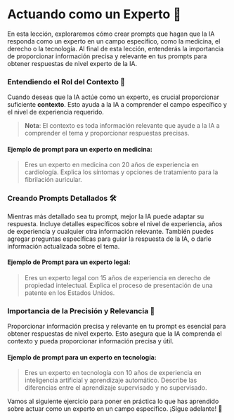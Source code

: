 # Actuando como un Experto 🧠

En esta lección, exploraremos cómo crear prompts que hagan que la IA responda como un experto en un campo específico, como la medicina, el derecho o la tecnología. Al final de esta lección, entenderás la importancia de proporcionar información precisa y relevante en tus prompts para obtener respuestas de nivel experto de la IA.

### Entendiendo el Rol del Contexto 📝

Cuando deseas que la IA actúe como un experto, es crucial proporcionar suficiente **contexto**. Esto ayuda a la IA a comprender el campo específico y el nivel de experiencia requerido.

> **Nota**: El contexto es toda información relevante que ayude a la IA a comprender el tema y proporcionar respuestas precisas.

#### Ejemplo de prompt para un experto en medicina:


> Eres un experto en medicina con 20 años de experiencia en cardiología. Explica los síntomas y opciones de tratamiento para la fibrilación auricular.


### Creando Prompts Detallados 🛠️
Mientras más detallado sea tu prompt, mejor la IA puede adaptar su respuesta. Incluye detalles específicos sobre el nivel de experiencia, años de experiencia y cualquier otra información relevante. También puedes agregar preguntas específicas para guiar la respuesta de la IA, o darle información actualizada sobre el tema.

#### Ejemplo de Prompt para un experto legal:

> Eres un experto legal con 15 años de experiencia en derecho de propiedad intelectual. Explica el proceso de presentación de una patente en los Estados Unidos.


### Importancia de la Precisión y Relevancia 🎯

Proporcionar información precisa y relevante en tu prompt es esencial para obtener respuestas de nivel experto. Esto asegura que la IA comprenda el contexto y pueda proporcionar información precisa y útil.

#### Ejemplo de prompt para un experto en tecnología:

> Eres un experto en tecnología con 10 años de experiencia en inteligencia artificial y aprendizaje automático. Describe las diferencias entre el aprendizaje supervisado y no supervisado.


Vamos al siguiente ejercicio para poner en práctica lo que has aprendido sobre actuar como un experto en un campo específico. ¡Sigue adelante! 🚀
